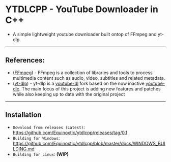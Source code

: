 # YTDLCPP - YouTube Downloader in C++
* A simple lightweight youtube downloader built ontop of FFmpeg and yt-dlp.
---
## References:
* ([FFmpeg](https://www.ffmpeg.org/)) - FFmpeg is a collection of libraries and tools to process multimedia content
such as audio, video, subtitles and related metadata.
* ([yt-dlp](https://github.com/yt-dlp/yt-dlp#readme)) - yt-dlp is a [youtube-dl](https://github.com/ytdl-org/youtube-dl) fork based on the now inactive [youtube-dlc](https://github.com/blackjack4494/yt-dlc). The main focus of this project is adding new features and patches while also keeping up to date with the original project
---
## Installation
* `Download from releases (Latest)`: https://github.com/Equinoxtic/ytdlcpp/releases/tag/0.1
* `Building for Windows`: https://github.com/Equinoxtic/ytdlcpp/blob/master/docs/WINDOWS_BUILDING.md
* `Building for Linux`: **(WIP)**
